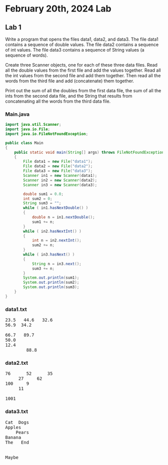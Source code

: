 # February 20th, 2024 Lab
## Lab 1

Write a program that opens the files data1, data2, and data3. The file data1 contains a sequence of double values. The file data2 contains a sequence of int values. The file data3 contains a sequence of String values (a sequence of words).

Create three Scanner objects, one for each of these three data files. Read all the double values from the first file and add the values together. Read all the  int values from the second file and add them together. Then read all the words from the third file and add (concatenate) them together.

Print out the sum of all the doubles from the first data file, the sum of all the ints from the second data file, and the String that results from concatenating all the words from the third data file.

### Main.java
```java
import java.util.Scanner;
import java.io.File;
import java.io.FileNotFoundException;

public class Main
{
    public static void main(String[] args) throws FileNotFoundException
    {
        File data1 = new File("data1");
        File data2 = new File("data2");
        File data3 = new File("data3");
        Scanner in1 = new Scanner(data1);
        Scanner in2 = new Scanner(data2);
        Scanner in3 = new Scanner(data3);

        double sum1 = 0.0;
        int sum2 = 0;
        String sum3 = "";
        while ( in1.hasNextDouble() )
        {
            double n = in1.nextDouble();
            sum1 += n;
        }
        while ( in2.hasNextInt() )
        {
            int n = in2.nextInt();
            sum2 += n;
        }
        while ( in3.hasNext() )
        {
            String n = in3.next();
            sum3 += n;
        }
        System.out.println(sum1);
        System.out.println(sum2);
        System.out.println(sum3);
    }
}
```

### data1.txt
<pre>
23.5   44.6   32.6
56.9  34.2

66.7   89.7
50.0
12.4
        88.8
</pre>

### data2.txt
<pre>
76      52      35
     27     62
100     9
     11

1001
</pre>

### data3.txt
<pre>
Cat  Dogs
Apples
    Pears
Banana
The   End


Maybe
</pre>
